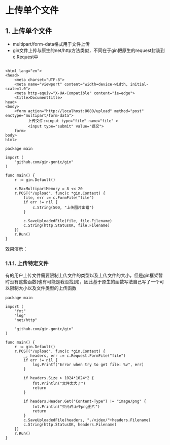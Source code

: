 # 上传单个文件

## 1. 上传单个文件 <a id="&#x4E0A;&#x4F20;&#x5355;&#x4E2A;&#x6587;&#x4EF6;"></a>

* multipart/form-data格式用于文件上传
* gin文件上传与原生的net/http方法类似，不同在于gin把原生的request封装到c.Request中

```text

<html lang="en">
<head>
    <meta charset="UTF-8">
    <meta name="viewport" content="width=device-width, initial-scale=1.0">
    <meta http-equiv="X-UA-Compatible" content="ie=edge">
    <title>Documenttitle>
head>
<body>
    <form action="http://localhost:8080/upload" method="post" enctype="multipart/form-data">
          上传文件:<input type="file" name="file" >
          <input type="submit" value="提交">
    form>
body>
html>
```

```text
package main

import (
    "github.com/gin-gonic/gin"
)

func main() {
    r := gin.Default()
    
    r.MaxMultipartMemory = 8 << 20
    r.POST("/upload", func(c *gin.Context) {
        file, err := c.FormFile("file")
        if err != nil {
            c.String(500, "上传图片出错")
        }
        
        c.SaveUploadedFile(file, file.Filename)
        c.String(http.StatusOK, file.Filename)
    })
    r.Run()
}
```

效果演示：

### 1.1.1. 上传特定文件 <a id="&#x4E0A;&#x4F20;&#x7279;&#x5B9A;&#x6587;&#x4EF6;"></a>

有的用户上传文件需要限制上传文件的类型以及上传文件的大小，但是gin框架暂时没有这些函数\(也有可能是我没找到\)，因此基于原生的函数写法自己写了一个可以限制大小以及文件类型的上传函数

```text
package main

import (
    "fmt"
    "log"
    "net/http"

    "github.com/gin-gonic/gin"
)

func main() {
    r := gin.Default()
    r.POST("/upload", func(c *gin.Context) {
        _, headers, err := c.Request.FormFile("file")
        if err != nil {
            log.Printf("Error when try to get file: %v", err)
        }
        
        if headers.Size > 1024*1024*2 {
            fmt.Println("文件太大了")
            return
        }
        
        if headers.Header.Get("Content-Type") != "image/png" {
            fmt.Println("只允许上传png图片")
            return
        }
        c.SaveUploadedFile(headers, "./video/"+headers.Filename)
        c.String(http.StatusOK, headers.Filename)
    })
    r.Run()
}
```

